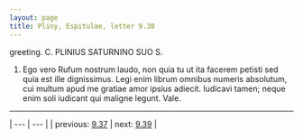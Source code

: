 ```yaml
---
layout: page
title: Pliny, Espitulae, letter 9.38
---
```


greeting. C. PLINIUS SATURNINO SUO S.



1. Ego vero Rufum nostrum laudo, non quia tu ut ita facerem petisti sed quia est ille dignissimus. Legi enim librum omnibus numeris absolutum, cui multum apud me gratiae amor ipsius adiecit. Iudicavi tamen; neque enim soli iudicant qui maligne legunt. Vale.



---

| --- | --- |
| previous: [9.37](../9.37/) | next: [9.39](../9.39/) |